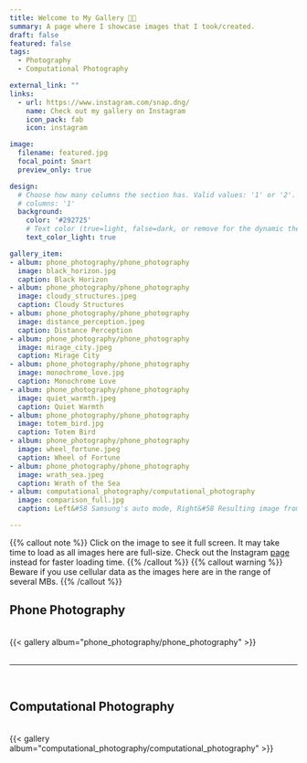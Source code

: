 ```yaml
---
title: Welcome to My Gallery 🧑‍📸
summary: A page where I showcase images that I took/created.
draft: false
featured: false
tags:
  - Photography
  - Computational Photography

external_link: ""
links:
  - url: https://www.instagram.com/snap.dng/
    name: Check out my gallery on Instagram
    icon_pack: fab
    icon: instagram

image:
  filename: featured.jpg
  focal_point: Smart
  preview_only: true

design:
  # Choose how many columns the section has. Valid values: '1' or '2'.
  # columns: '1'
  background:
    color: '#292725'
    # Text color (true=light, false=dark, or remove for the dynamic theme color). 
    text_color_light: true

gallery_item:
- album: phone_photography/phone_photography
  image: black_horizon.jpg
  caption: Black Horizon
- album: phone_photography/phone_photography
  image: cloudy_structures.jpeg
  caption: Cloudy Structures
- album: phone_photography/phone_photography
  image: distance_perception.jpeg
  caption: Distance Perception
- album: phone_photography/phone_photography
  image: mirage_city.jpeg
  caption: Mirage City
- album: phone_photography/phone_photography
  image: monochrome_love.jpg
  caption: Monochrome Love
- album: phone_photography/phone_photography
  image: quiet_warmth.jpeg
  caption: Quiet Warmth
- album: phone_photography/phone_photography
  image: totem_bird.jpg
  caption: Totem Bird
- album: phone_photography/phone_photography
  image: wheel_fortune.jpeg
  caption: Wheel of Fortune
- album: phone_photography/phone_photography
  image: wrath_sea.jpeg
  caption: Wrath of the Sea
- album: computational_photography/computational_photography
  image: comparison_full.jpg
  caption: Left&#58 Samsung's auto mode, Right&#58 Resulting image from the implementation of [Nightmode algorithm](https://eraraya-ricardo.me/project/nightmode-photography-exposure-fusion/) (with the same hardware)

---
```

{{% callout note %}}
Click on the image to see it full screen. It may take time to load as all images here are full-size. Check out the Instagram [page](https://www.instagram.com/snap.dng/) instead for faster loading time.
{{% /callout %}}
{{% callout warning %}}
Beware if you use cellular data as the images here are in the range of several MBs.
{{% /callout %}}
<br>

## Phone Photography
<br>
{{< gallery album="phone_photography/phone_photography" >}}
<br>
<br>

---
<br>

## Computational Photography
<br>
{{< gallery album="computational_photography/computational_photography" >}}
<br>
<br>
